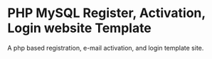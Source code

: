 PHP MySQL Register, Activation, Login website Template
=======================

A php based registration, e-mail activation, and login template site. 
